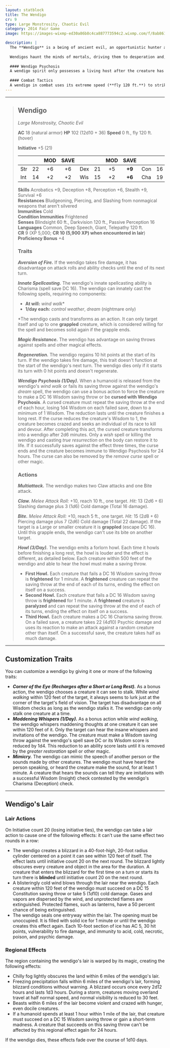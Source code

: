 ```yaml
---
layout: statblock
title: The Wendigo
cr: 9
type: Large Monstrosity, Chaotic Evil
category: 2014 Fair Game
image: https://images-wixmp-ed30a86b8c4ca887773594c2.wixmp.com/f/8ab86111-40c3-4c11-abf4-2c512a9b3c9d/dc1t8em-bafce86d-cece-47e3-a7ef-e13829422997.jpg?token=eyJ0eXAiOiJKV1QiLCJhbGciOiJIUzI1NiJ9.eyJzdWIiOiJ1cm46YXBwOjdlMGQxODg5ODIyNjQzNzNhNWYwZDQxNWVhMGQyNmUwIiwiaXNzIjoidXJuOmFwcDo3ZTBkMTg4OTgyMjY0MzczYTVmMGQ0MTVlYTBkMjZlMCIsIm9iaiI6W1t7InBhdGgiOiJcL2ZcLzhhYjg2MTExLTQwYzMtNGMxMS1hYmY0LTJjNTEyYTliM2M5ZFwvZGMxdDhlbS1iYWZjZTg2ZC1jZWNlLTQ3ZTMtYTdlZi1lMTM4Mjk0MjI5OTcuanBnIn1dXSwiYXVkIjpbInVybjpzZXJ2aWNlOmZpbGUuZG93bmxvYWQiXX0.IIXEKqaaWS5Tyxdux7kYPOvn40MNAgaXyjUU6ka54Lc

description: |
  The **Wendigo** is a being of ancient evil, an opportunistic hunter and evil spirit that preys on explorers and hunters in desolate, isolated places like high passes or forlorn tundra. It warps the tattered corpse of a victim into an imagined representative of its own twisted desires, typically a grotesque, rabid animal-like form with bloodstained claws and matted fur.
  
  Wendigos haunt the minds of mortals, driving them to desperation and, ultimately, cannibalistic madness. They stalk prey for days, plaguing their journeys with nightmares and foul weather before striking. They constantly experience intense hunger pangs, only temporarily relieved by feasting on creatures that know fear, especially humanoids.
  
  #### Wendigo Psychosis
  A wendigo spirit only possesses a living host after the creature has been afflicted with **Wendigo Psychosis**, an insanity-inducing curse. This curse causes the victim to slowly lose its grasp on right and wrong, eventually inspiring them to succumb to terrible hunger and feast upon their own kind. The moment they complete this act, the victim is fully inhabited by a wendigo spirit, their legs burning away, transforming them into a new Wendigo. Only a *wish* spell or killing the wendigo and casting *true resurrection* on the body can restore the original victim to life.
  
  #### Combat Tactics
  A wendigo in combat uses its extreme speed (**fly 120 ft.**) to strike and swiftly retreat out of sight, relying on its **Regeneration** to quickly recover. It uses **Howl** to crowd control groups of prey, aiming to bite and **grapple** a victim before using its **Innate Spellcasting** (*wind walk*) to strand the target far from safety. It has a strong **Aversion of Fire** and will avoid or dispose of fire sources in its lair first.
---
```


___
> ## Wendigo
> *Large Monstrosity, Chaotic Evil*
> 
> **AC** 18 (natural armor) **HP** 102 (12d10 + 36) **Speed** 0 ft., fly 120 ft. (hover)
> 
> **Initiative** +5 (21)
>
> | | | MOD | SAVE | | | MOD | SAVE | | | MOD | SAVE |
> |:--|:-:|:----:|:----:|:--|:-:|:----:|:----:|:--|:-:|:----:|:----:|
> |Str| 22| +6 | +6 |Dex| 21| +5 | **+9** |Con| 16| +3 | **+7** |
> |Int| 14| +2 | +2 |Wis| 15| +2 | **+6** |Cha| 19| +4 | +4 |
>
> **Skills** Acrobatics +9, Deception +8, Perception +6, Stealth +9, Survival +6  
> **Resistances** Bludgeoning, Piercing, and Slashing from nonmagical weapons that aren't silvered  
> **Immunities** Cold  
> **Condition Immunities** Frightened  
> **Senses** Blindsight 60 ft., Darkvision 120 ft., Passive Perception 16  
> **Languages** Common, Deep Speech, Giant, Telepathy 120 ft.  
> **CR** 9 (XP 5,000; **CR 10 (5,900 XP) when encountered in lair**)  
> **Proficiency Bonus** +4
>
> ### Traits
>
> ***Aversion of Fire.*** If the wendigo takes fire damage, it has disadvantage on attack rolls and ability checks until the end of its next turn.
>
> ***Innate Spellcasting.*** The wendigo's innate spellcasting ability is Charisma (spell save DC 16). The wendigo can innately cast the following spells, requiring no components:
> * **At will:** *wind walk*\*
> * **1/day each:** *control weather*, *dream* (nightmare only)
>
> \*The wendigo casts and transforms as an action. It can only target itself and up to one **grappled** creature, which is considered willing for the spell and becomes solid again if the grapple ends.
>
> ***Magic Resistance.*** The wendigo has advantage on saving throws against spells and other magical effects.
>
> ***Regeneration.*** The wendigo regains 10 hit points at the start of its turn. If the wendigo takes fire damage, this trait doesn't function at the start of the wendigo's next turn. The wendigo dies only if it starts its turn with 0 hit points and doesn't regenerate.
>
> ***Wendigo Psychosis (1/Day).*** When a humanoid is released from the wendigo's *wind walk* or fails its saving throw against the wendigo's *dream* spell, the wendigo can use a bonus action to force the creature to make a DC 16 Wisdom saving throw or be **cursed with Wendigo Psychosis**. A cursed creature must repeat the saving throw at the end of each hour, losing 1d4 Wisdom on each failed save, down to a minimum of 1 Wisdom. The reduction lasts until the creature finishes a long rest. If the curse reduces the creature's Wisdom to 1, the creature becomes crazed and seeks an individual of its race to kill and devour. After completing this act, the cursed creature transforms into a wendigo after 2d6 minutes. Only a *wish* spell or killing the wendigo and casting *true resurrection* on the body can restore it to life. If it successfully saves against the effect three times, the curse ends and the creature becomes immune to Wendigo Psychosis for 24 hours. The curse can also be removed by the *remove curse* spell or other magic.
>
> ### Actions
>
> ***Multiattack.*** The wendigo makes two Claw attacks and one Bite attack.
>
> ***Claw.*** *Melee Attack Roll:* +10, reach 10 ft., one target. *Hit:* 13 ($2d6 + 6$) Slashing damage plus 3 ($1d6$) Cold damage (Total 16 damage).
>
> ***Bite.*** *Melee Attack Roll:* +10, reach 5 ft., one target. *Hit:* 15 ($2d8 + 6$) Piercing damage plus 7 ($2d6$) Cold damage (Total 22 damage). If the target is a Large or smaller creature it is **grappled** (escape DC 16). Until this grapple ends, the wendigo can't use its bite on another target.
>
> ***Howl (3/Day).*** The wendigo emits a forlorn howl. Each time it howls before finishing a long rest, the howl is louder and the effect is different, as detailed below. Each creature within 500 feet of the wendigo and able to hear the howl must make a saving throw.
>
> - **First Howl.** Each creature that fails a DC 16 Wisdom saving throw is **frightened** for 1 minute. A **frightened** creature can repeat the saving throw at the end of each of its turns, ending the effect on itself on a success.
> - **Second Howl.** Each creature that fails a DC 16 Wisdom saving throw is **frightened** for 1 minute. A **frightened** creature is **paralyzed** and can repeat the saving throw at the end of each of its turns, ending the effect on itself on a success.
> - **Third Howl.** Each creature makes a DC 16 Charisma saving throw. On a failed save, a creature takes 22 ($4d10$) Psychic damage and uses its reaction to make an attack against a random creature other than itself. On a successful save, the creature takes half as much damage.

___
## Customization Traits

You can customize a wendigo by giving it one or more of the following traits:

* ***Corner of the Eye (Recharges after a Short or Long Rest).*** As a bonus action, the wendigo chooses a creature it can see to stalk. While *wind walking* within 120 feet of the target, it always seems to lurk just at the corner of the target's field of vision. The target has disadvantage on all Wisdom checks as long as the wendigo stalks it. The wendigo can only stalk one creature at a time.
* ***Maddening Whispers (1/Day).*** As a bonus action while *wind walking*, the wendigo whispers maddening thoughts at one creature it can see within 120 feet of it. Only the target can hear the insane whispers and invitations of the wendigo. The creature must make a Wisdom saving throw against the wendigo's spell save DC or its Wisdom score is reduced by 1d4. This reduction to an ability score lasts until it is removed by the *greater restoration* spell or other magic.
* ***Mimicry.*** The wendigo can mimic the speech of another person or the sounds made by other creatures. The wendigo must have heard the person speaking, or heard the creature make the sound, for at least 1 minute. A creature that hears the sounds can tell they are imitations with a successful Wisdom (Insight) check contested by the wendigo's Charisma (Deception) check.

___
## Wendigo's Lair
### Lair Actions
On Initiative count 20 (losing initiative ties), the wendigo can take a lair action to cause one of the following effects: it can't use the same effect two rounds in a row:

* The wendigo creates a blizzard in a 40-foot-high, 20-foot radius cylinder centered on a point it can see within 120 feet of itself. The effect lasts until initiative count 20 on the next round. The blizzard lightly obscures every creature and object in the area for the duration. A creature that enters the blizzard for the first time on a turn or starts its turn there is **blinded** until initiative count 20 on the next round.
* A blisteringly cold wind blows through the lair near the wendigo. Each creature within 120 feet of the wendigo must succeed on a DC 15 Constitution saving throw or take 5 ($1d10$) cold damage. Gases and vapors are dispersed by the wind, and unprotected flames are extinguished. Protected flames, such as lanterns, have a 50 percent chance of being extinguished.
* The wendigo seals one entryway within the lair. The opening must be unoccupied. It is filled with solid ice for 1 minute or until the wendigo creates this effect again. Each 10-foot section of ice has AC 5, 30 hit points, vulnerability to fire damage, and immunity to acid, cold, necrotic, poison, and psychic damage.

### Regional Effects
The region containing the wendigo's lair is warped by its magic, creating the following effects:

* Chilly fog lightly obscures the land within 6 miles of the wendigo's lair.
* Freezing precipitation falls within 6 miles of the wendigo's lair, forming blizzard conditions without warning. A blizzard occurs once every 2d12 hours and lasts 1d3 hours. During a storm, creatures moving overland travel at half normal speed, and normal visibility is reduced to 30 feet.
* Beasts within 6 miles of the lair become violent and crazed with hunger, even docile creatures.
* If a humanoid spends at least 1 hour within 1 mile of the lair, that creature must succeed on a DC 15 Wisdom saving throw or gain a short-term madness. A creature that succeeds on this saving throw can't be affected by this regional effect again for 24 hours.

If the wendigo dies, these effects fade over the course of 1d10 days.